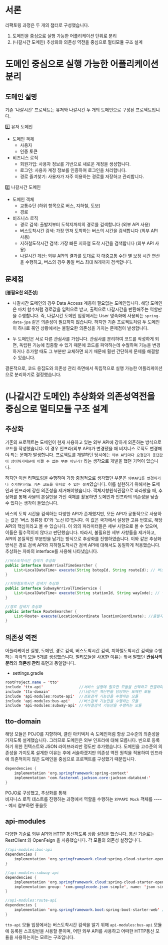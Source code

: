 # 서론
리팩토링 과정은 두 개의 챕터로 구성했습니다.

1. 도메인을 중심으로 실행 가능한 어플리케이션 단위로 분리
2. (나갈시간 도메인) 추상화와 의존성 역전을 중심으로 멀티모듈 구조 설계


# 도메인 중심으로 실행 가능한 어플리케이션 분리

## 도메인 설명

기존 '나갈시간' 프로젝트는 유저와 나갈시간 두 개의 도메인으로 구성된 프로젝트입니다. 

1️⃣ 유저 도메인
- 도메인 객체
    - 사용자
    - 인증 토큰
- 비즈니스 로직
    - 회원가입: 사용자 정보를 기반으로 새로운 계정을 생성합니다.
    - 로그인: 사용자 계정 정보를 인증하여 로그인을 처리합니다.
    - 경로 즐겨찾기: 사용자가 자주 이용하는 경로를 저장하고 관리합니다.

2️⃣ 나갈시간 도메인
- 도메인 객체
    - 교통수단 (하위 항목으로 버스, 지하철, 도보)
    - 경로
- 비즈니스 로직
    - 경로 검색: 출발지부터 도착지까지의 경로를 검색합니다 (외부 API 사용)
    - 버스도착시간 검색: 가장 먼저 도착하는 버스의 시간을 검색합니다 (외부 API 사용)
    - 지하철도착시간 검색: 가장 빠른 지하철 도착 시간을 검색합니다 (외부 API 사용)
    - 나갈시간 계산: 외부 API의 결과를 토대로 각 대중교통 수단 별 보정 시간 연산을 수행하고, 버스의 경우 동일 버스 최대 N개까지 검색합니다.

## 문제점

**[불필요한 의존성]**
- 나갈시간 도메인의 경우 Data Access 계층이 필요없는 도메인입니다. 해당 도메인은 마치 함수처럼 경로값을 입력으로 받고, 출력으로 나갈시간을 반환해주는 역할만을 수행합니다. 즉, 나갈시간 도메인 입장에서는 User 영속화에 사용되는 `spring-data-jpa` 같은 의존성이 필요하지 않습니다. 하지만 기존 프로젝트처럼 두 도메인이 하나로 묶인 상황에서는 불필요한 의존성을 가지는 문제점이 발생합니다. 

- 두 도메인은 서로 다른 관심사를 가집니다. 관심사를 분리하여 코드를 작성하게 되면, 독립된 기능에 집중할 수 있기 때문에 코드를 파악하는데 수월하며 기능을 변경하거나 추가할 때도 그 부분만 교체하면 되기 때문에 훨씬 간단하게 문제를 해결할 수 있습니다.

결론적으로, 코드 응집도와 의존성 관리 측면에서 독립적으로 실행 가능한 어플리케이션으로 분리하기로 결정했습니다.

# (나갈시간 도메인) 추상화와 의존성역전을 중심으로 멀티모듈 구조 설계

## 추상화
기존의 프로젝트는 도메인이 현재 사용하고 있는 외부 API에 강하게 의존하는 방식으로 코드를 작성했습니다. 이 경우 인프라(외부 API)가 변경됐을 때 비지니스 로직도 변경해야 되는 문제가 발생합니다. 프로젝트를 개발하던 당시에는 `외부 API마다 요청값과 응답값이 상이하기때문에 어쩔 수 없는 부분 아닌가?` 라는 생각으로 개발을 했던 기억이 있습니다.

하지만 이번 리팩토링을 수행하며 가장 중점적으로 생각했던 부분은 `외부API를 변경하거나 추가하더라도 기존 코드를 유지할 수 있는 설계`였습니다. 이를 실현하기 위해서는 도메인과 인프라에 강한 의존성을 제거해야했습니다. 객체지향원칙관점으로 바라봤을 때, 추상화를 통해 사물의 본질만을 가진 객체를 활용하면 도메인과 인프라의 의존성을 낮출 수 있다는 생각이 들었습니다. 

버스의 도착 시간을 검색하는 다양한 API가 존재했지만, 모든 API가 공통적으로 사용하는 값은 '버스 정류장 ID'와 '노선 ID'입니다. 이 값은 국가에서 설정한 고유 번호로, 해당 API의 핵심이라고 볼 수 있습니다.
이 외의 파라미터들은 세부 사항으로 볼 수 있으며, 이들은 필수적이지 않다고 판단했습니다. 따라서, 불필요한 세부 사항들을 제거하고, API의 본질적인 부분만을 남기는 방식으로 추상화를 진행하였습니다.
이와 같은 추상화 방식은 경로 검색 API와 지하철도착시간 검색 API에 대해서도 동일하게 적용했습니다. 추상화는 자바의 interface를 사용해 나타냈습니다. 

```java
//버스도착시간 검색기 추상화
public interface BusArrivalTimeSearcher {
    List<LocalDateTime> execute(String bstopId, String routeId); // 버스정류장ID과 노선ID
}

//지하철도착시간 검색기 추상화
public interface SubwayArrivalTimeService {
    List<LocalDateTime> execute(String stationId, String wayCode); // 역ID, 상행,하행 코드
}

//경로 검색기 추상화
public interface RouteSearcher {
    List<Route> execute(LocationCoordinate locationCoordinate); //출발지와 목적지의 위경도를 가지는 객체 LocationCoordinate
}
```

## 의존성 역전
어플리케이션 실행, 도메인, 경로 검색, 버스도착시간 검색, 지하철도착시간 검색을 수행하는 각각의 모듈 5개를 생성했습니다. 멀티모듈을 사용한 이유는 앞서 말했던 **관심사의 분리**와 **의존성 관리** 측면과 동일합니다.

- settings.gradle
```java
rootProject.name = 'tto'
include 'tto-api'                //서비스 실행에 필요한 모듈을 선택하고 연결하며, 실행가능한 어플리케이션이 존재하는 모듈
include 'tto-domain'             //나갈시간 계산만을 담당하는 도메인 모듈
include 'api-modules:route-api'  //경로검색 기능만을 수행하는 모듈
include 'api-modules:bus-api'    //버스검색 기능만을 수행하는 모듈
include 'api-modules:subway-api' //지하철검색 기능만을 수행하는 모듈
```


## tto-domain
해당 모듈은 POJO를 지향하며, 클린 아키텍처 속 도메인처럼 항상 고수준의 의존성을 가지도록 설계했습니다. 그러므로 도메인은 외부 인프라에 대해 모릅니다. 빈으로 등록하기 위한 컨텍스트와 JSON 라이브러리만 정도만 추가했습니다. 도메인을 고수준의 의존성을 가지도록 설계한 이유는 후에 서술하겠지만 의존성 역전 원칙을 적용하여 인프라에 의존적이지 않은 도메인을 중심으로 프로젝트를 구성했기 때문입니다.
```java
dependencies {
    implementation 'org.springframework:spring-context'
    implementation 'com.fasterxml.jackson.core:jackson-databind:'
}
```

POJO로 구성했고, 추상화를 통해  
비지니스 로직 테스트를 진행하는 과정에서 역할을 수행하는 `외부API Mock` 객체를 ----- 예시 첨부하면 좋을듯 

## api-modules
다양한 기술로 외부 API와 HTTP 통신하도록 상황 설정을 했습니다. 통신 기술로는 RestClient 와 OpenFeign 을 사용했습니다. 각 모듈의 의존성 설정입니다.

```java
//api-modules:bus-api 
dependencies {
	implementation 'org.springframework.cloud:spring-cloud-starter-openfeign' //OpenFeign
}

//api-modules:subway-api
dependencies {
    implementation 'org.springframework.cloud:spring-cloud-starter-openfeign' //OpenFeign
    implementation group: 'com.googlecode.json-simple', name: 'json-simple', version: '1.1.1'
}

//api-modules:route-api
dependencies {
	implementation 'org.springframework.boot:spring-boot-starter-web' // RestClient
}

```

`tto-api` 모듈 입장에서는 버스도착시간 검색을 알기 위해 `api-modules:bus-api` 모듈에 등록된 스프링빈을 사용할 뿐이며, 어떤 외부 API를 사용하고 어떠한 HTTP통신 모듈을 사용하는지는 모르는 구조입니다.
